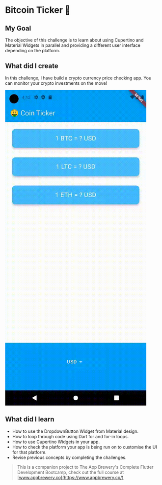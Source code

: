 # Bitcoin Ticker 🤑

## My Goal

The objective of this challenge is to learn about using Cupertino and Material Widgets in parallel and providing a different user interface depending on the platform.


## What did I create

In this challenge, I have build a crypto currency price checking app. You can monitor your crypto investments on the move!

![Finished App](https://github.com/gokmentas/images/blob/main/bitcoin-ticker-demo.gif)

## What did I learn

- How to use the DropdownButton Widget from Material design.
- How to loop through code using Dart for and for-in loops.
- How to use Cupertino Widgets in your app.
- How to check the platform your app is being run on to customise the UI for that platform.
- Revise previous concepts by completing the challenges.


>This is a companion project to The App Brewery's Complete Flutter Development Bootcamp, check out the full course at [www.appbrewery.co](https://www.appbrewery.co/)